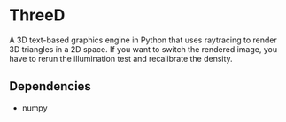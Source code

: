 # ThreeD

A 3D text-based graphics engine in Python that uses raytracing to render 3D triangles in a 2D space. If you want to switch the rendered image, you have to rerun the illumination test and recalibrate the density.

## Dependencies

- numpy